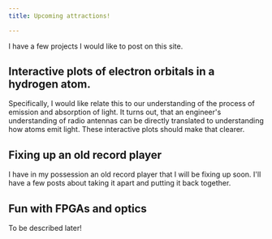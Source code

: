 ```yaml
---
title: Upcoming attractions!

---
```


I have a few projects I would like to post on this site.

## Interactive plots of electron orbitals in a hydrogen atom.
Specifically, I would like relate this to our understanding of the process of emission and absorption of light. It turns out, that an engineer's understanding of radio antennas can be directly translated to understanding how atoms emit light. These interactive plots should make that clearer.

## Fixing up an old record player
I have in my possession an old record player that I will be fixing up soon. I'll have a few posts about taking it apart and putting it back together.

## Fun with FPGAs and optics
To be described later!

